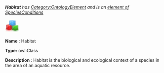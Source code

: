 ___Habitat__ 
 has
 [Category:OntologyElement](../../Category/OntologyElement "Category:OntologyElement") 
 and is an
 [element of](../../Property/ElementOf "Property:ElementOf") 
[SpeciesConditions](../../Submissions/SpeciesConditions "Submissions:SpeciesConditions")_




  





[![Class](../public/images/thumb/2/27/Class.gif/45px-Class.gif)](../../Image/Class.gif "Class")


__Name__ 
 : Habitat
 



__Type:__ 
 owl:Class
 



__Description__ 
 : Habitat is the biological and ecological context of a species in the area of an aquatic resource.
